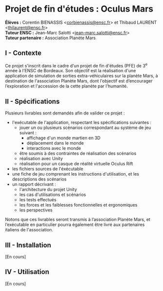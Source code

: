 # Projet de fin d'études : Oculus Mars

**Élèves :** Corentin BIENASSIS <[corbienassis@ensc.fr](mailto:corbienassis@ensc.fr)> et Thibaud LAURENT <[thilaurent@ensc.fr](mailto:thilaurent@ensc.fr)><br/>
**Tuteur ENSC :** Jean-Marc Salotti <[jean-marc.salotti@ensc.fr](mailto:jean-marc.salotti@ensc.fr)><br/>
**Tuteur partenaire :** Association Planète Mars

## I - Contexte

Ce projet s'inscrit dans le cadre d'un projet de fin d'études (PFE) de 3<sup>e</sup> année à l'ENSC de Bordeaux. Son objectif est la réalisation d'une application de simulation de sorties extra-véhiculaires sur la planète Mars, à destination de l'association Planète Mars, dont l'objectif est d’encourager l’exploration et l'accession de la cette planète par l'humanité.

## II - Spécifications

Plusieurs livrables sont demandés afin de valider ce projet :

- l'exécutable de l'application, respectant les spécifications suivantes :
	- jouer un ou plusieurs scénarios correspondant au système de jeu suivant :
		- affichage d'un monde martien en 3D
		- déplacement dans le monde
		- interactions avec le monde
	- être soumis à des contraintes de réalisation des scénarios
	- réalisation avec Unity
	- réalisation pour un casque de réalité virtuelle Oculus Rift
- les fichiers sources de l'éxécutable
- une fiche de jeu comprenant les instructions d'utilisation, et les descriptions des scénarios
- un rapport décrivant :
	- l'architecture du projet Unity
	- les cas d'utilisations et scénarios
	- les tests effectués
	- les forces et les faiblesses fonctionnelles et ergonomiques
	- les perspectives

Notons que ces livrables seront transmis à l’association Planète Mars, et l’exécutable en particulier pourra
également être livré aux partenaires italiens de l'association.

## III - Installation

[En cours]

## IV - Utilisation

[En cours]
